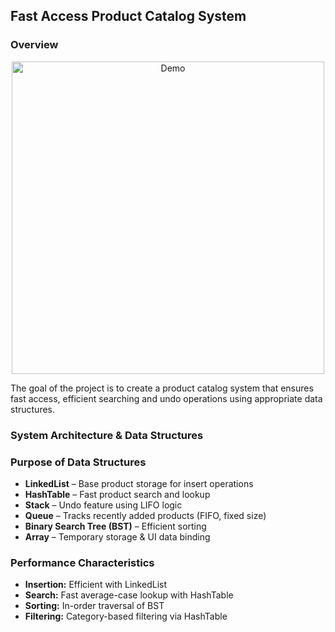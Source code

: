 ## Fast Access Product Catalog System

### Overview

<p align="center">
  <img src="https://github.com/user-attachments/assets/b343741d-735c-4889-83cd-7878739485d9" width="500" alt="Demo"/>
</p>

The goal of the project is to create a product catalog system that ensures fast access, efficient searching and undo operations using appropriate data structures.


### System Architecture & Data Structures

### Purpose of Data Structures
- **LinkedList** – Base product storage for insert operations  
- **HashTable** – Fast product search and lookup  
- **Stack** – Undo feature using LIFO logic  
- **Queue** – Tracks recently added products (FIFO, fixed size)  
- **Binary Search Tree (BST)** – Efficient sorting  
- **Array** – Temporary storage & UI data binding


### Performance Characteristics

- **Insertion:** Efficient with LinkedList  
- **Search:** Fast average-case lookup with HashTable  
- **Sorting:** In-order traversal of BST  
- **Filtering:** Category-based filtering via HashTable



